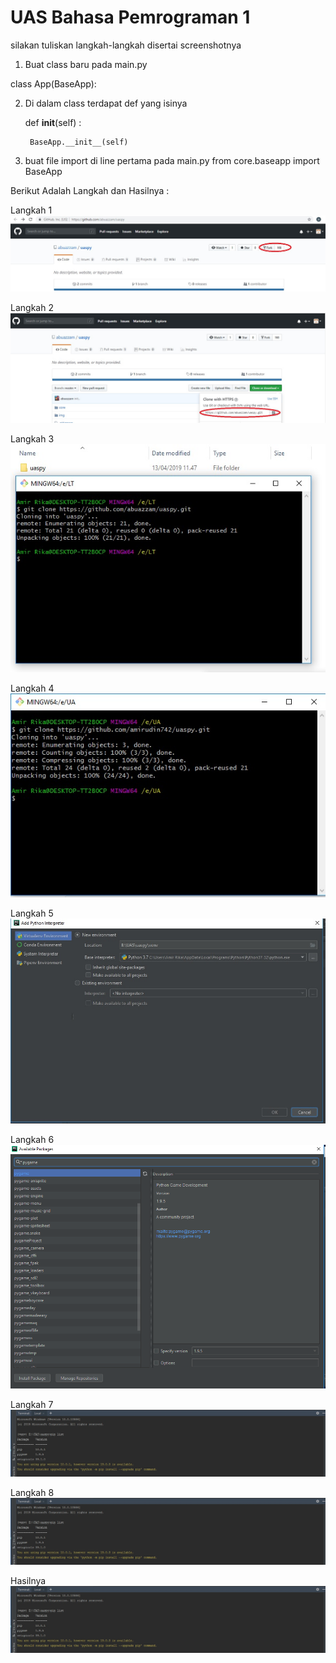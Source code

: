 # UAS Bahasa Pemrograman 1

silakan tuliskan langkah-langkah disertai screenshotnya

1. Buat class baru pada main.py 

class App(BaseApp):

2. Di dalam class terdapat def yang isinya

    
    def __init__(self) :
        
        BaseApp.__init__(self)

3. buat file import di line pertama pada main.py
from core.baseapp import BaseApp

Berikut Adalah Langkah dan Hasilnya :

Langkah 1
![alt text](https://raw.githubusercontent.com/amirudin742/uaspy/master/Langkahnya/Langkah%201.jpg)

Langkah 2
![alt text](https://raw.githubusercontent.com/amirudin742/uaspy/master/Langkahnya/Langkah%202.jpg)

Langkah 3
![alt text](https://raw.githubusercontent.com/amirudin742/uaspy/master/Langkahnya/Langkah%203.jpg)

Langkah 4
![alt text](https://raw.githubusercontent.com/amirudin742/uaspy/master/Langkahnya/Langkah%204.jpg)

Langkah 5
![alt text](https://raw.githubusercontent.com/amirudin742/uaspy/master/Langkahnya/Langkah%205.jpg)

Langkah 6
![alt text](https://raw.githubusercontent.com/amirudin742/uaspy/master/Langkahnya/Langkah%206.jpg)

Langkah 7
![alt text](https://raw.githubusercontent.com/amirudin742/uaspy/master/Langkahnya/Langkah%207.jpg)

Langkah 8
![alt text](https://raw.githubusercontent.com/amirudin742/uaspy/master/Langkahnya/Langkah%207.jpg)

Hasilnya
![alt text](https://raw.githubusercontent.com/amirudin742/uaspy/master/Langkahnya/Langkah%207.jpg)

